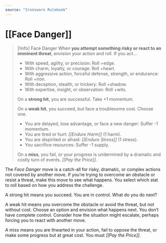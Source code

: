 ```yaml
---
source: "Ironsworn Rulebook"
---
```

# [[Face Danger]]

> [!info] Face Danger
> When **you attempt something risky or react to an imminent threat**, envision your action and roll. If you act...
> - With speed, agility, or precision: Roll +edge.
> - With charm, loyalty, or courage: Roll +heart.
> - With aggressive action, forceful defense, strength, or endurance: Roll +iron.
> - With deception, stealth, or trickery: Roll +shadow.
> - With expertise, insight, or observation: Roll +wits.
> 
> On a **strong hit**, you are successful. Take +1 momentum. 
> 
> On a **weak hit**, you succeed, but face a troublesome cost. Choose one.
> - You are delayed, lose advantage, or face a new danger: Suffer -1 momentum.
> - You are tired or hurt: _[[Endure Harm]]_ (1 harm).
> - You are dispirited or afraid: _[[Endure Stress]]_ (1 stress).
> - You sacrifice resources: Suffer -1 supply.
> 
> On a **miss**, you fail, or your progress is undermined by a dramatic and costly turn of events. _[[Pay the Price]]_.

The _Face Danger_ move is a catch-all for risky, dramatic, or complex actions not covered by another move. If you’re trying to overcome an obstacle or resist a threat, make this move to see what happens. You select which stat to roll based on how you address the challenge. 

A strong hit means you succeed. You are in control. What do you do next?

A weak hit means you overcome the obstacle or avoid the threat, but not without cost. Choose an option and envision what happens next. You don’t have complete control. Consider how the situation might escalate, perhaps forcing you to react with another move. 

A miss means you are thwarted in your action, fail to oppose the threat, or make some progress but at great cost. You must _[[Pay the Price]]_.


